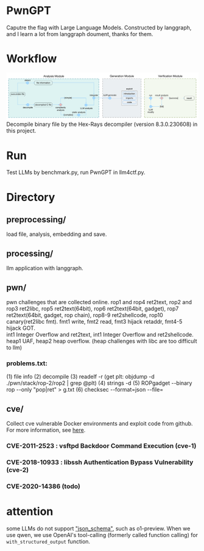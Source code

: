 # PwnGPT
Caputre the flag with Large Language Models. Constructed by langgraph, and I learn a lot from langgraph doument, thanks for them.

# Workflow
![workflow](./assert/workflow.png)
Decompile binary file by the Hex-Rays decompiler (version 8.3.0.230608) in this project.

# Run
Test LLMs by benchmark.py, run PwnGPT in llm4ctf.py.

# Directory
## preprocessing/ 
load file, analysis, embedding and save.

## processing/ 
llm application with langgraph.

## pwn/ 
pwn challenges that are collected online. 
rop1 and rop4 ret2text, rop2 and rop3 ret2libc, 
rop5 ret2text(64bit), rop6 ret2text(64bit, gadget), rop7 ret2text(64bit, gadget, rop chain), rop8-9 ret2shellcode, rop10 canary(ret2libc fmt).
fmt1 write, fmt2 read, fmt3 hijack retaddr, fmt4-5 hijack GOT.                     
int1 Integer Overflow and ret2text, int1 Integer Overflow and ret2shellcode.
heap1 UAF, heap2 heap overflow. (heap challenges with libc are too difficult to llm)
### problems.txt: 
(1) file info (2) decompile (3) readelf -r  (get plt: objdump -d ./pwn/stack/rop-2/rop2 | grep @plt) (4) strings -d (5) ROPgadget --binary rop --only "pop|ret" > g.txt (6) checksec --format=json --file=

## cve/
Collect cve vulnerable Docker environments and exploit code from github. For more information, see [here](./cve/README.md).
### CVE-2011-2523 : vsftpd Backdoor Command Execution (cve-1)
### CVE-2018-10933 : libssh Authentication Bypass Vulnerability (cve-2)
### CVE-2020-14386 (todo)

# attention
some LLMs do not support ["json_schema"](https://platform.openai.com/docs/guides/structured-outputs), such as o1-preview. When we use qwen, we use OpenAI's tool-calling (formerly called function calling) for `with_structured_output` function.